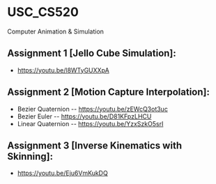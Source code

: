 # USC_CS520
Computer Animation &amp; Simulation

## Assignment 1 [Jello Cube Simulation]: 
- https://youtu.be/l8WTyGUXXpA

## Assignment 2 [Motion Capture Interpolation]: 
- Bezier Quaternion -- https://youtu.be/zEWcQ3ot3uc
- Bezier Euler -- https://youtu.be/D81KFpzLHCU
- Linear Quaternion -- https://youtu.be/YzxSzkO5srI
    
## Assignment 3 [Inverse Kinematics with Skinning]: 
- https://youtu.be/Eju6VmKukDQ              
